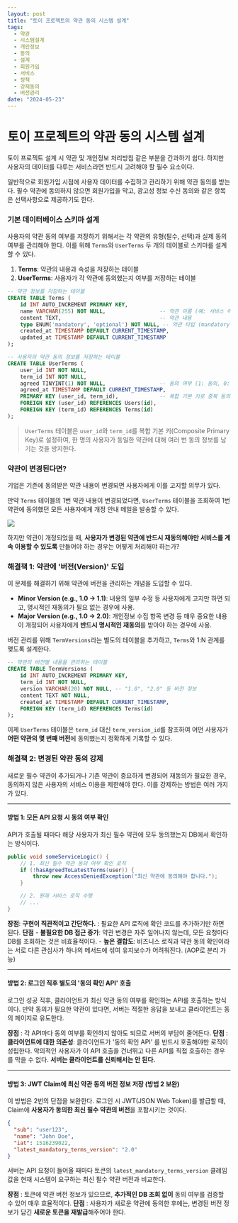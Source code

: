 ```yaml
---
layout: post
title: "토이 프로젝트의 약관 동의 시스템 설계"
tags:
  - 약관
  - 시스템설계
  - 개인정보
  - 동의
  - 설계
  - 회원가입
  - 서비스
  - 정책
  - 강제동의
  - 버전관리
date: "2024-05-23"
---
```

# 토이 프로젝트의 약관 동의 시스템 설계

토이 프로젝트 설계 시 약관 및 개인정보 처리방침 같은 부분을 간과하기 쉽다. 하지만 사용자의 데이터를 다루는 서비스라면 반드시 고려해야 할 필수 요소이다.

일반적으로 회원가입 시점에 사용자 데이터를 수집하고 관리하기 위해 약관 동의를 받는다. 필수 약관에 동의하지 않으면 회원가입을 막고, 광고성 정보 수신 동의와 같은 항목은 선택사항으로 제공하기도 한다.

### 기본 데이터베이스 스키마 설계

사용자의 약관 동의 여부를 저장하기 위해서는 각 약관의 유형(필수, 선택)과 실제 동의 여부를 관리해야 한다. 이를 위해 `Terms`와 `UserTerms` 두 개의 테이블로 스키마를 설계할 수 있다.

1.  **Terms**: 약관의 내용과 속성을 저장하는 테이블
2.  **UserTerms**: 사용자가 각 약관에 동의했는지 여부를 저장하는 테이블

<!-- end list -->

```sql
-- 약관 정보를 저장하는 테이블
CREATE TABLE Terms (
    id INT AUTO_INCREMENT PRIMARY KEY,
    name VARCHAR(255) NOT NULL,                 -- 약관 이름 (예: 서비스 이용약관, 개인정보 처리방침)
    content TEXT,                               -- 약관 내용
    type ENUM('mandatory', 'optional') NOT NULL, -- 약관 타입 (mandatory: 필수, optional: 선택)
    created_at TIMESTAMP DEFAULT CURRENT_TIMESTAMP,
    updated_at TIMESTAMP DEFAULT CURRENT_TIMESTAMP
);

-- 사용자의 약관 동의 정보를 저장하는 테이블
CREATE TABLE UserTerms (
    user_id INT NOT NULL,
    term_id INT NOT NULL,
    agreed TINYINT(1) NOT NULL,                 -- 동의 여부 (1: 동의, 0: 비동의)
    agreed_at TIMESTAMP DEFAULT CURRENT_TIMESTAMP,
    PRIMARY KEY (user_id, term_id),             -- 복합 기본 키로 중복 동의 방지
    FOREIGN KEY (user_id) REFERENCES Users(id),
    FOREIGN KEY (term_id) REFERENCES Terms(id)
);
```

> `UserTerms` 테이블은 `user_id`와 `term_id`를 복합 기본 키(Composite Primary Key)로 설정하여, 한 명의 사용자가 동일한 약관에 대해 여러 번 동의 정보를 남기는 것을 방지한다.

### 약관이 변경된다면?

기업은 기존에 동의받은 약관 내용이 변경되면 사용자에게 이를 고지할 의무가 있다.

만약 `Terms` 테이블의 1번 약관 내용이 변경되었다면, `UserTerms` 테이블을 조회하여 1번 약관에 동의했던 모든 사용자에게 개정 안내 메일을 발송할 수 있다.

![](https://velog.velcdn.com/images/kmss6905/post/e60acbb4-1724-4c28-b8ad-c4cb06339027/image.png)

하지만 약관이 개정되었을 때, **사용자가 변경된 약관에 반드시 재동의해야만 서비스를 계속 이용할 수 있도록** 만들어야 하는 경우는 어떻게 처리해야 하는가?

### 해결책 1: 약관에 '버전(Version)' 도입

이 문제를 해결하기 위해 약관에 버전을 관리하는 개념을 도입할 수 있다.

  - **Minor Version (e.g., 1.0 -\> 1.1)**: 내용의 일부 수정 등 사용자에게 고지만 하면 되고, 명시적인 재동의가 필요 없는 경우에 사용.
  - **Major Version (e.g., 1.0 -\> 2.0)**: 개인정보 수집 항목 변경 등 매우 중요한 내용이 개정되어 사용자에게 **반드시 명시적인 재동의**를 받아야 하는 경우에 사용.

버전 관리를 위해 `TermVersions`라는 별도의 테이블을 추가하고, `Terms`와 1:N 관계를 맺도록 설계한다.

```sql
-- 약관의 버전별 내용을 관리하는 테이블
CREATE TABLE TermVersions (
    id INT AUTO_INCREMENT PRIMARY KEY,
    term_id INT NOT NULL,
    version VARCHAR(20) NOT NULL, -- "1.0", "2.0" 등 버전 정보
    content TEXT NOT NULL,
    created_at TIMESTAMP DEFAULT CURRENT_TIMESTAMP,
    FOREIGN KEY (term_id) REFERENCES Terms(id)
);
```

이제 `UserTerms` 테이블은 `term_id` 대신 `term_version_id`를 참조하여 어떤 사용자가 **어떤 약관의 몇 번째 버전**에 동의했는지 정확하게 기록할 수 있다.

### 해결책 2: 변경된 약관 동의 강제

새로운 필수 약관이 추가되거나 기존 약관이 중요하게 변경되어 재동의가 필요한 경우, 동의하지 않은 사용자의 서비스 이용을 제한해야 한다. 이를 강제하는 방법은 여러 가지가 있다.

-----

#### 방법 1: 모든 API 요청 시 동의 여부 확인

API가 호출될 때마다 해당 사용자가 최신 필수 약관에 모두 동의했는지 DB에서 확인하는 방식이다.

```java
public void someServiceLogic() {
    // 1. 최신 필수 약관 동의 여부 확인 로직
    if (!hasAgreedToLatestTerms(user)) {
        throw new AccessDeniedException("최신 약관에 동의해야 합니다.");
    }

    // 2. 원래 서비스 로직 수행
    // ...
}
```

  **장점**: **구현이 직관적이고 간단하다.** : 필요한 API 로직에 확인 코드를 추가하기만 하면 된다.
  **단점**
      - **불필요한 DB 접근 증가**: 약관 변경은 자주 일어나지 않는데, 모든 요청마다 DB를 조회하는 것은 비효율적이다.
      - **높은 결합도**: 비즈니스 로직과 약관 동의 확인이라는 서로 다른 관심사가 하나의 메서드에 섞여 유지보수가 어려워진다. (AOP로 분리 가능)

-----

#### 방법 2: 로그인 직후 별도의 '동의 확인 API' 호출

로그인 성공 직후, 클라이언트가 최신 약관 동의 여부를 확인하는 API를 호출하는 방식이다. 만약 동의가 필요한 약관이 있다면, 서버는 적절한 응답을 보내고 클라이언트는 동의 페이지로 유도한다.

**장점** : 각 API마다 동의 여부를 확인하지 않아도 되므로 서버의 부담이 줄어든다.
**단점** : **클라이언트에 대한 의존성**: 클라이언트가 '동의 확인 API' 를 반드시 호출해야만 로직이 성립한다. 악의적인 사용자가 이 API 호출을 건너뛰고 다른 API를 직접 호출하는 경우를 막을 수 없다. **서버는 클라이언트를 신뢰해서는 안 된다.**

-----

#### 방법 3: JWT Claim에 최신 약관 동의 버전 정보 저장 (방법 2 보완)

이 방법은 2번의 단점을 보완한다. 로그인 시 JWT(JSON Web Token)를 발급할 때, Claim에 **사용자가 동의한 최신 필수 약관의 버전**을 포함시키는 것이다.

```json
{
  "sub": "user123",
  "name": "John Doe",
  "iat": 1516239022,
  "latest_mandatory_terms_version": "2.0"
}
```

서버는 API 요청이 들어올 때마다 토큰의 `latest_mandatory_terms_version` 클레임 값을 현재 시스템이 요구하는 최신 필수 약관 버전과 비교한다.

**장점** : 토큰에 약관 버전 정보가 있으므로, **추가적인 DB 조회 없이** 동의 여부를 검증할 수 있어 매우 효율적이다.
**단점** : 사용자가 새로운 약관에 동의한 후에는, 변경된 버전 정보가 담긴 **새로운 토큰을 재발급**해주어야 한다.